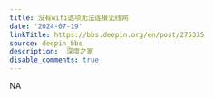 ```yaml
---
title: 没有wifi选项无法连接无线网
date: '2024-07-19'
linkTitle: https://bbs.deepin.org/en/post/275335
source: deepin_bbs
description:  深度之家 
disable_comments: true
---
```

NA
